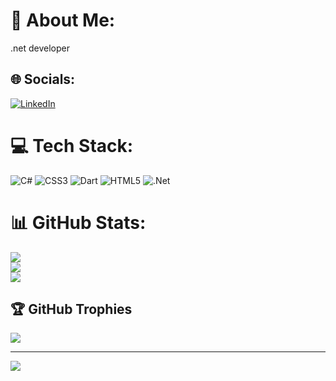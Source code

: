 # 💫 About Me:
.net developer


## 🌐 Socials:
[![LinkedIn](https://img.shields.io/badge/LinkedIn-%230077B5.svg?logo=linkedin&logoColor=white)](https://linkedin.com/in/https://www.linkedin.com/in/halit-mustafa-kan-0b940a205/) 

# 💻 Tech Stack:
![C#](https://img.shields.io/badge/c%23-%23239120.svg?style=for-the-badge&logo=c-sharp&logoColor=white) ![CSS3](https://img.shields.io/badge/css3-%231572B6.svg?style=for-the-badge&logo=css3&logoColor=white) ![Dart](https://img.shields.io/badge/dart-%230175C2.svg?style=for-the-badge&logo=dart&logoColor=white) ![HTML5](https://img.shields.io/badge/html5-%23E34F26.svg?style=for-the-badge&logo=html5&logoColor=white) ![.Net](https://img.shields.io/badge/.NET-5C2D91?style=for-the-badge&logo=.net&logoColor=white)
# 📊 GitHub Stats:
![](https://github-readme-stats.vercel.app/api?username=mustafakan01&theme=dark&hide_border=false&include_all_commits=false&count_private=false)<br/>
![](https://github-readme-streak-stats.herokuapp.com/?user=mustafakan01&theme=dark&hide_border=false)<br/>
![](https://github-readme-stats.vercel.app/api/top-langs/?username=mustafakan01&theme=dark&hide_border=false&include_all_commits=false&count_private=false&layout=compact)

## 🏆 GitHub Trophies
![](https://github-profile-trophy.vercel.app/?username=mustafakan01&theme=radical&no-frame=false&no-bg=false&margin-w=4)

---
[![](https://visitcount.itsvg.in/api?id=mustafakan01&icon=0&color=0)](https://visitcount.itsvg.in)

<!-- Proudly created with GPRM ( https://gprm.itsvg.in ) -->
